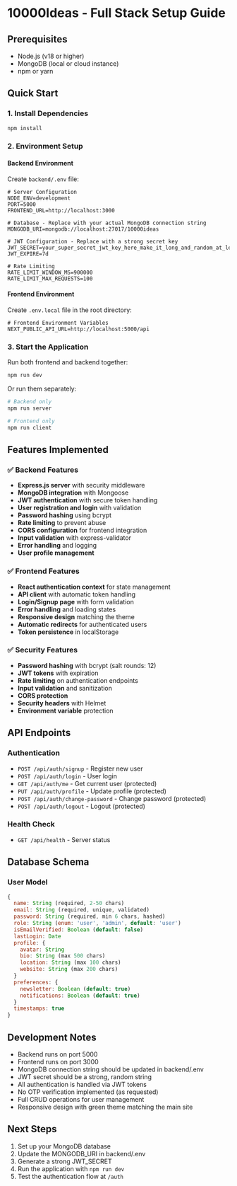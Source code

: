 # 10000Ideas - Full Stack Setup Guide

## Prerequisites

- Node.js (v18 or higher)
- MongoDB (local or cloud instance)
- npm or yarn

## Quick Start

### 1. Install Dependencies

```bash
npm install
```

### 2. Environment Setup

#### Backend Environment

Create `backend/.env` file:

```env
# Server Configuration
NODE_ENV=development
PORT=5000
FRONTEND_URL=http://localhost:3000

# Database - Replace with your actual MongoDB connection string
MONGODB_URI=mongodb://localhost:27017/10000ideas

# JWT Configuration - Replace with a strong secret key
JWT_SECRET=your_super_secret_jwt_key_here_make_it_long_and_random_at_least_32_characters
JWT_EXPIRE=7d

# Rate Limiting
RATE_LIMIT_WINDOW_MS=900000
RATE_LIMIT_MAX_REQUESTS=100
```

#### Frontend Environment

Create `.env.local` file in the root directory:

```env
# Frontend Environment Variables
NEXT_PUBLIC_API_URL=http://localhost:5000/api
```

### 3. Start the Application

Run both frontend and backend together:

```bash
npm run dev
```

Or run them separately:

```bash
# Backend only
npm run server

# Frontend only
npm run client
```

## Features Implemented

### ✅ Backend Features

- **Express.js server** with security middleware
- **MongoDB integration** with Mongoose
- **JWT authentication** with secure token handling
- **User registration and login** with validation
- **Password hashing** using bcrypt
- **Rate limiting** to prevent abuse
- **CORS configuration** for frontend integration
- **Input validation** with express-validator
- **Error handling** and logging
- **User profile management**

### ✅ Frontend Features

- **React authentication context** for state management
- **API client** with automatic token handling
- **Login/Signup page** with form validation
- **Error handling** and loading states
- **Responsive design** matching the theme
- **Automatic redirects** for authenticated users
- **Token persistence** in localStorage

### ✅ Security Features

- **Password hashing** with bcrypt (salt rounds: 12)
- **JWT tokens** with expiration
- **Rate limiting** on authentication endpoints
- **Input validation** and sanitization
- **CORS protection**
- **Security headers** with Helmet
- **Environment variable** protection

## API Endpoints

### Authentication

- `POST /api/auth/signup` - Register new user
- `POST /api/auth/login` - User login
- `GET /api/auth/me` - Get current user (protected)
- `PUT /api/auth/profile` - Update profile (protected)
- `POST /api/auth/change-password` - Change password (protected)
- `POST /api/auth/logout` - Logout (protected)

### Health Check

- `GET /api/health` - Server status

## Database Schema

### User Model

```javascript
{
  name: String (required, 2-50 chars)
  email: String (required, unique, validated)
  password: String (required, min 6 chars, hashed)
  role: String (enum: 'user', 'admin', default: 'user')
  isEmailVerified: Boolean (default: false)
  lastLogin: Date
  profile: {
    avatar: String
    bio: String (max 500 chars)
    location: String (max 100 chars)
    website: String (max 200 chars)
  }
  preferences: {
    newsletter: Boolean (default: true)
    notifications: Boolean (default: true)
  }
  timestamps: true
}
```

## Development Notes

- Backend runs on port 5000
- Frontend runs on port 3000
- MongoDB connection string should be updated in backend/.env
- JWT secret should be a strong, random string
- All authentication is handled via JWT tokens
- No OTP verification implemented (as requested)
- Full CRUD operations for user management
- Responsive design with green theme matching the main site

## Next Steps

1. Set up your MongoDB database
2. Update the MONGODB_URI in backend/.env
3. Generate a strong JWT_SECRET
4. Run the application with `npm run dev`
5. Test the authentication flow at `/auth`
